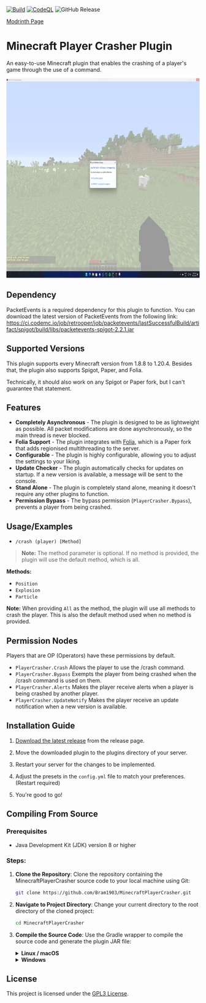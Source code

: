 [![Build](https://github.com/Bram1903/MinecraftPlayerCrasher/actions/workflows/gradle.yml/badge.svg)](https://github.com/Bram1903/MinecraftPlayerCrasher/actions/workflows/gradle.yml)
[![CodeQL](https://github.com/Bram1903/MinecraftPlayerCrasher/actions/workflows/codeql.yml/badge.svg)](https://github.com/Bram1903/MinecraftPlayerCrasher/actions/workflows/codeql.yml)
![GitHub Release](https://img.shields.io/github/release/Bram1903/MinecraftPlayerCrasher.svg)

[Modrinth Page](https://modrinth.com/plugin/playercrasher)

# Minecraft Player Crasher Plugin

An easy-to-use Minecraft plugin that enables the crashing of a player's game through the use of a command.

<img src="docs/showcase/img.png" alt="alt text" height="520">

## Dependency

PacketEvents is a required dependency for this plugin to function. You can download the latest version of PacketEvents from the following link:
https://ci.codemc.io/job/retrooper/job/packetevents/lastSuccessfulBuild/artifact/spigot/build/libs/packetevents-spigot-2.2.1.jar

## Supported Versions

This plugin supports every Minecraft version from 1.8.8 to 1.20.4.
Besides that, the plugin also supports Spigot, Paper, and Folia.

Technically, it should also work on any Spigot or Paper fork, but I can't guarantee that statement.

## Features

- **Completely Asynchronous** - The plugin is designed to be as lightweight as possible.
  All packet modifications are done asynchronously, so the main thread is never blocked.
- **Folia Support** - The plugin integrates with [Folia](https://papermc.io/software/folia), which is a Paper fork that
  adds regionised multithreading to the server.
- **Configurable** - The plugin is highly configurable, allowing you to adjust the settings to your liking.
- **Update Checker** - The plugin automatically checks for updates on startup.
  If a new version is available, a message will be sent to the console.
- **Stand Alone** - The plugin is completely stand alone, meaning it doesn't require any other plugins to function.
- **Permission Bypass** - The bypass permission  (`PlayerCrasher.Bypass`), prevents a player from being crashed.

## Usage/Examples

- `/crash (player) [Method]`

> **Note:** The method parameter is optional. If no method is provided, the plugin will use the default method, which is
> all.

**Methods:**

- `Position`
- `Explosion`
- `Particle`

**Note:** When providing `All` as the method, the plugin will use all methods to crash the player. This is also the
default method used when no method is provided.

## Permission Nodes

Players that are OP (Operators) have these permissions by default.

- `PlayerCrasher.Crash` Allows the player to use the /crash command.
- `PlayerCrasher.Bypass` Exempts the player from being crashed when the /crash command is used on them.
- `PlayerCrasher.Alerts` Makes the player receive alerts when a player is being crashed by another player.
- `PlayerCrasher.UpdateNotify` Makes the player receive an update notification when a new version is available.

## Installation Guide

1. [Download the latest release](https://github.com/Bram1903/MinecraftPlayerCrasher/releases/latest) from the release
   page.

2. Move the downloaded plugin to the plugins directory of your server.

3. Restart your server for the changes to be implemented.

4. Adjust the presets in the `config.yml` file to match your preferences. (Restart required)

5. You're good to go!

## Compiling From Source

### Prerequisites

- Java Development Kit (JDK) version 8 or higher

### Steps:

1. **Clone the Repository**:
   Clone the repository containing the MinecraftPlayerCrasher source code to your local machine using Git:
   ```bash
   git clone https://github.com/Bram1903/MinecraftPlayerCrasher.git
   ```

2. **Navigate to Project Directory**:
   Change your current directory to the root directory of the cloned project:
   ```bash
   cd MinecraftPlayerCrasher
   ```

3. **Compile the Source Code**:
   Use the Gradle wrapper to compile the source code and generate the plugin JAR file:
   <details>
   <summary><strong>Linux / macOS</strong></summary>

   ```bash
   ./gradlew build
   ```
   </details>
   <details>
   <summary><strong>Windows</strong></summary>

   ```cmd
   .\gradlew build
   ```
   </details>

## License

This project is licensed under the [GPL3 License](LICENSE).
